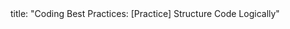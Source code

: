 <frontmatter>
title: "Coding Best Practices: [Practice] Structure Code Logically"
</frontmatter>

<include src="unit-inPage-asFlat.md" boilerplate />
